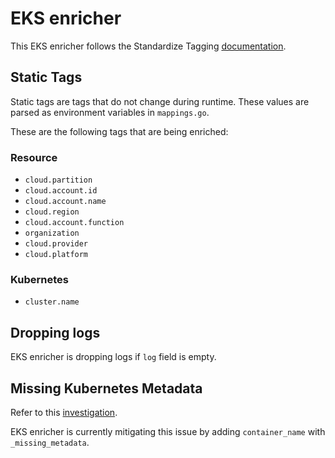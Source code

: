 # EKS enricher
This EKS enricher follows the Standardize Tagging [documentation](https://canvadev.atlassian.net/wiki/spaces/OB/pages/2869725127/Standardized+Telemetry+Tagging).

##  Static Tags
Static tags are tags that do not change during runtime. These values are parsed as environment variables in `mappings.go`.

These are the following tags that are being enriched: 

### Resource 
- `cloud.partition`
- `cloud.account.id`
- `cloud.account.name`
- `cloud.region`
- `cloud.account.function`
- `organization`
- `cloud.provider`
- `cloud.platform`

### Kubernetes
- `cluster.name`

## Dropping logs
EKS enricher is dropping logs if `log` field is empty.

## Missing Kubernetes Metadata
Refer to this [investigation](https://docs.google.com/document/d/1vRCUKMeo6ypnAq34iwQN7LtDsXxmlj0aYEfRofwV7A4/edit?usp=sharing).

EKS enricher is currently mitigating this issue by adding `container_name` with `_missing_metadata`.
